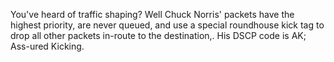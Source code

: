 You've heard of traffic shaping?  Well Chuck Norris' packets have the highest priority, are never queued, and use a special roundhouse kick tag to drop all other packets in-route to the destination,.  His DSCP code is AK; Ass-ured Kicking.
